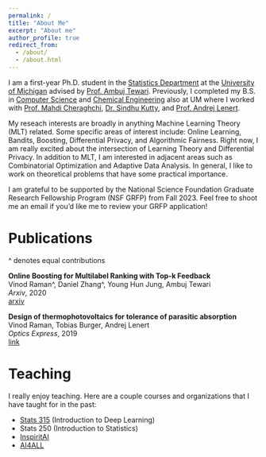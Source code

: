 ```yaml
---
permalink: /
title: "About Me"
excerpt: "About me"
author_profile: true
redirect_from: 
  - /about/
  - /about.html
---
```


I am a first-year Ph.D. student in the [Statistics Department](https://lsa.umich.edu/stats) at the [University of Michigan](https://umich.edu/) advised by [Prof. Ambuj Tewari](https://ambujtewari.github.io). Previously, I completed my B.S. in [Computer Science](https://cse.engin.umich.edu/) and [Chemical Engineering](https://che.engin.umich.edu/) also at UM where I worked with [Prof. Mahdi Cheraghchi](https://mahdi.cheraghchi.info), [Dr. Sindhu Kutty](https://web.eecs.umich.edu/~skutty/), and [Prof. Andrej Lenert](https://lenert.engin.umich.edu).  

My reseach interests are broadly in anything Machine Learning Theory (MLT) related. Some specific areas of interest include: Online Learning, Bandits, Boosting, Differential Privacy, and Algorithmic Fairness. Right now, I am really excited about the intersection of Learning Theory and Differential Privacy. In addition to MLT, I am interested in adjacent areas such as Combinatorial Optimization and Adaptive Data Analysis. In general, I like to work on theoretical problems that have some practical importance. 

I am grateful to be supported by the National Science Foundation Graduate Research Fellowship Program (NSF GRFP) from Fall 2023. Feel free to shoot me an email if you’d like me to review your GRFP application!

Publications
======
^ denotes equal contributions

**Online Boosting for Multilabel Ranking with Top-k Feedback**  
Vinod Raman^, Daniel Zhang^, Young Hun Jung, Ambuj Tewari  
_Arxiv_, 2020  
[arxiv](https://arxiv.org/pdf/1910.10937.pdf)

**Design of thermophotovoltaics for tolerance of parasitic absorption**  
Vinod Raman, Tobias Burger, Andrej Lenert  
_Optics Express_, 2019  
[link](https://www.osapublishing.org/DirectPDFAccess/37C7DD62-4DE9-4101-8AAD21326A745756_422403/oe-27-22-31757.pdf?da=1&id=422403&seq=0&mobile=no)

Teaching
======
I really enjoy teaching. Here are a couple courses and organizations that I have taught for in the past: 
- [Stats 315](https://ambujtewari.github.io/stats315-winter2022/) (Introduction to Deep Learning)
- Stats 250 (Introduction to Statistics)
- [InspiritAI](https://www.inspiritai.com)
- [AI4ALL](https://ai-4-all.org)



